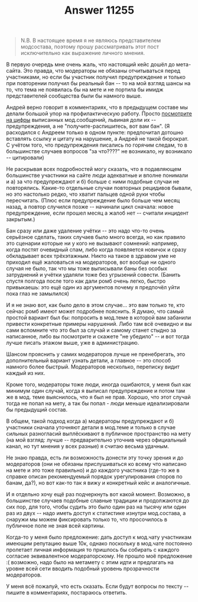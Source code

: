 ﻿---
title: "Answer 11255"
se.owner.user_id: 213987
se.owner.display_name: "A K"
se.owner.link: "https://ru.meta.stackoverflow.com/users/213987/a-k"
se.answer_id: 11255
se.question_id: 11254
se.post_type: answer
se.is_accepted: False
---
<blockquote>
<p>N.B. В настоящее время я не являюсь представителем модсостава, поэтому
прошу рассматривать этот пост исключительно как выражение личного мнения.</p>
</blockquote>
<p>В первую очередь мне очень жаль, что настоящий кейс дошёл до мета-сайта. Это правда, что модераторы не обязаны отчитываться перед участниками, но если бы участник получил предупреждение и только при повторении получил бы реальный бан -- то на мой взгляд шансы на то, что тема не появилась бы на мете и не портила бы имидж представителей сообщества были бы намного выше.</p>
<p>Андрей верно говорит в комментариях, что в предыдущем составе мы делали большой упор на профилактическую работу. Просто <a href="https://i.stack.imgur.com/ucz7r.png" rel="nofollow noreferrer">посмотрите на цифры</a> выписанных мод.сообщений, львиная доли их -- предупреждения, а не &quot;получите-распишитесь, вот вам бан&quot;. (Я расходился с Андреем только в одном пункте:  предпочитал дотошно вставлять ссылку и цитату на нарушение, а Андрей не такой бюрократ. С учётом того, что предупреждения писались по горячим следам, то в большинстве случаев вопросов &quot;за что????&quot; не возникало, ну возникало -- цитировали)</p>
<p>Не раскрывая всех подробностей могу сказать, что в подавляющем большинстве участники на сайте люди адекватные и вполне понимали и а) за что предупреждают и б) больше с ними подобные случаи не повторялись. Какие-то отдельные случаи повторных рецидивов бывали, но это настолько редко, что хватит пальцев одной руки чтобы пересчитать. (Плюс если предупреждение было больше чем месяц назад, а повтор случился позже -- начинали цикл сначала: новое предупреждение, если прошел месяц а жалоб нет -- считали инцидент закрытым.)</p>
<p>Бан сразу или даже удаление учётки -- это надо что-то очень серьёзное сделать, таких случаев было много всегда, но как правило это сценарии которые ни у кого не вызывают сомнений: например, когда постят очевидный спам, либо когда появляется новичок и сразу обкладывает всех трёхэтажным. Никто на такое в здравом уме не приходил ещё жаловаться на модераторов, вот вообще ни одного случая не было, так что мы тоже выписывали баны без особых затруднений и учётки удаляли тоже без угрызений совести. (Банить спустя полгода после того как дали ромб очень легко, быстро привыкаешь: это ещё один из аргументов почему я предпочёл уйти пока глаз не замылился)</p>
<p>И я не знаю вот, как было дело в этом случае... это вам только те, кто сейчас ромб имеют может подробнее пояснить. Я думаю, что самый простой вариант был бы: попросить в мод.теме в которой вам забанили привести конкретные примеры нарушений. Либо там всё очевидно и вы сами вспомните что это был за случай и самому станет стыдно за написанное, либо вы посмотрите и скажете &quot;не убедило&quot; -- и вот тогда лучше писать этажом выше, уже в администрацию.</p>
<p>Шансом прояснить у самих модераторов лучше не пренебрегать, это дополнительный вариант узнать детали, а главное -- это способ намного более быстрый. Модераторов несколько, переписку видит каждый из них.</p>
<p>Кроме того, модераторы тоже люди, иногда ошибаются, у меня был как минимум один случай, когда я выписал предупреждение и потом там же в мод. теме выяснилось, что я был не прав. Хорошо, что этот случай тогда не попал на мету, а так бы попал - люди меньше идеализировали бы предыдущий состав.</p>
<p>В общем, такой подход когда а) модераторы предупреждают и б) участники сначала уточняют детали в мод.теме и только в случае сильных разногласий выплёскивают в публичное пространство на мету (на мой взгляд: лучше -- предварительно уточнив через официальный канал, но тут мнения у всех разные) я считаю весьма удачным.</p>
<p>Не знаю правда, есть ли возможность донести эту точку зрения и до модераторов (они не обязаны прислушиваться ко всему что написано на мете и это тоже правильно) и до каждого участника (где-то же в справке описан рекомендуемый порядок урегулирования споров по банам, да?), но вот как-то так я вижу и конкретный кейс и аналогичные.</p>
<p>И я отдельно хочу ещё раз подчеркнуть вот какой момент. Возможно, в большинстве случаев подобные славные традиции и продолжаются до сих пор, для того, чтобы судить это было один раз на тысячу или один раз из двух -- надо иметь доступ к статистике изнутри мод.состава, а снаружи мы можем фиксировать только то, что просочилось в публичное поле не зная всей картины.</p>
<p>Когда-то у меня было предложение: дать доступ к мод.чату участникам имеющим репутацию выше 10к, однако поскольку в мод.чате постоянно пролетает личная информация то пришлось бы собирать с каждого согласие эквивалентное модераторскому. Не прошло моё предложение :( возможно, надо было на метамету с этим идти и предлагать на уровне всей сети вводить подобный уровень прозрачности модераторов.</p>
<p>У меня всё пожалуй, что есть сказать. Если будут вопросы по тексту -- пишите в комментариях, постараюсь ответить.</p>
